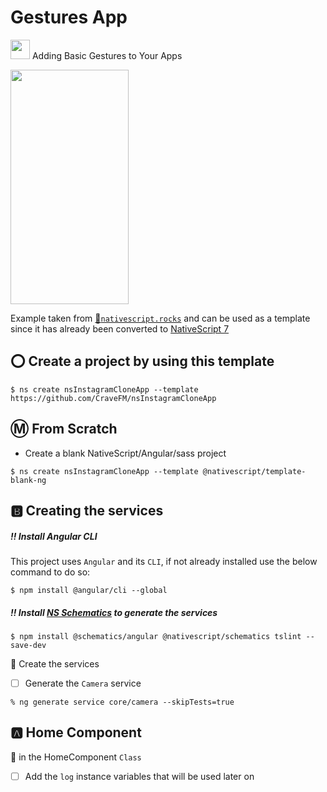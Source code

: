 # Gestures App

[<img src="https://github.com/angular/angular/blob/master/aio/src/assets/images/logos/angular/angular.png" width="31" height="31"></img>](https://play.nativescript.org/?template=play-ng&id=Wh9rvG&v=49) Adding Basic Gestures to Your Apps

[<img src="https://raw.githubusercontent.com/NativeScript/code-samples/master/screens/instaclone.gif" width="189" height="375"></img>](https://play.nativescript.org/?template=play-ng&id=QMY4lW&v=2)

Example taken from [:bookmark:`nativescript.rocks`](https://plugins.nativescript.rocks/samples) and can be used as a template since it has already been converted to [NativeScript 7](https://nativescript.org/blog/nativescript-7-announcement)

## :o: Create a project by using this template

```
$ ns create nsInstagramCloneApp --template https://github.com/CraveFM/nsInstagramCloneApp
```


## :m: From Scratch

* Create a blank NativeScript/Angular/sass project

```
$ ns create nsInstagramCloneApp --template @nativescript/template-blank-ng
```


## :b: Creating the services

##### :bangbang: Install Angular CLI

This project uses `Angular` and its `CLI`, if not already installed use the below command to do so:

```
$ npm install @angular/cli --global
```

##### :bangbang: Install [NS Schematics](https://github.com/CollegeBoreal/Tutoriels/blob/master/W.Web/T.NativeScript/Schematics.md) to generate the services

```
$ npm install @schematics/angular @nativescript/schematics tslint --save-dev
```

:pushpin: Create the services

- [ ] Generate the `Camera` service

```
% ng generate service core/camera --skipTests=true 
```


## :a: Home Component

:round_pushpin: in the HomeComponent `Class`

- [ ] Add the `log` instance variables that will be used later on
